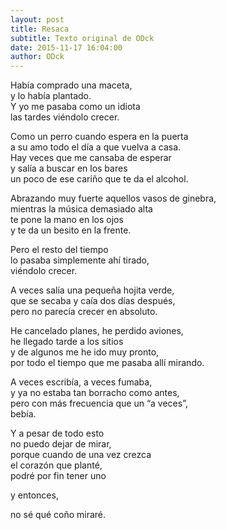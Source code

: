 ```yaml
---
layout: post
title: Resaca
subtitle: Texto original de ODck
date: 2015-11-17 16:04:00
author: ODck
---
```


Había comprado una maceta,  
y lo había plantado.  
Y yo me pasaba como un idiota  
las tardes viéndolo crecer.  

Como un perro cuando espera en la puerta  
a su amo todo el día a que vuelva a casa.  
Hay veces que me cansaba de esperar  
y salía a buscar en los bares  
un poco de ese cariño que te da el alcohol.  

Abrazando muy fuerte aquellos vasos de ginebra,  
mientras la música demasiado alta  
te pone la mano en los ojos  
y te da un besito en la frente.  

Pero el resto del tiempo  
lo pasaba simplemente ahí tirado,  
viéndolo crecer.  

A veces salía una pequeña hojita verde,  
que se secaba y caía dos días después,  
pero no parecía crecer en absoluto.  

He cancelado planes, he perdido aviones,  
he llegado tarde a los sitios  
y de algunos me he ido muy pronto,  
por todo el tiempo que me pasaba allí mirando.
  
A veces escribía, a veces fumaba,  
y ya no estaba tan borracho como antes,  
pero con más frecuencia que un “a veces”,  
bebía.  

Y a pesar de todo esto  
no puedo dejar de mirar,  
porque cuando de una vez crezca  
el corazón que planté,  
podré por fin tener uno  

y entonces,  

no sé qué coño miraré.